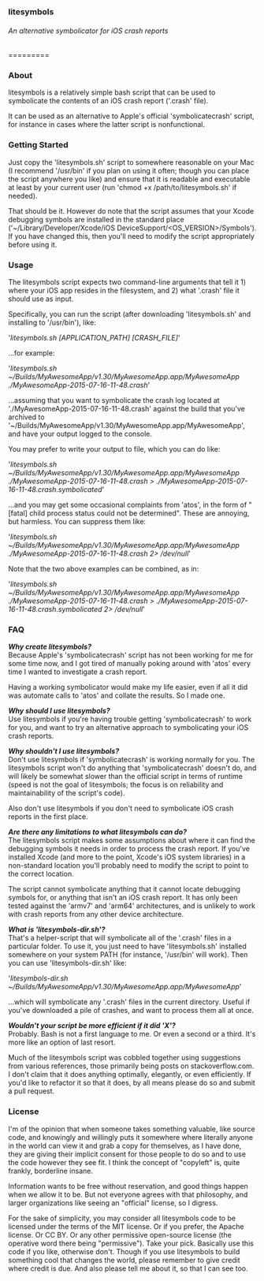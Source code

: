 ### litesymbols
###### An alternative symbolicator for iOS crash reports
=========

### About

litesymbols is a relatively simple bash script that can be used to symbolicate the contents of an iOS crash report ('.crash' file).  

It can be used as an alternative to Apple's official 'symbolicatecrash' script, for instance in cases where the latter script is nonfunctional.


### Getting Started

Just copy the 'litesymbols.sh' script to somewhere reasonable on your Mac (I recommend '/usr/bin' if you plan on using it often; though you can place the script anywhere you like) and ensure that it is readable and executable at least by your current user (run 'chmod +x /path/to/litesymbols.sh' if needed).

That should be it.  However do note that the script assumes that your Xcode debugging symbols are installed in the standard place ('~/Library/Developer/Xcode/iOS DeviceSupport/\<OS_VERSION\>/Symbols').  If you have changed this, then you'll need to modify the script appropriately before using it.


### Usage

The litesymbols script expects two command-line arguments that tell it 1) where your iOS app resides in the filesystem, and 2) what '.crash' file it should use as input.

Specifically, you can run the script (after downloading 'litesymbols.sh' and installing to '/usr/bin'), like:

'_litesymbols.sh [APPLICATION_PATH] [CRASH_FILE]_'

...for example:

'_litesymbols.sh ~/Builds/MyAwesomeApp/v1.30/MyAwesomeApp.app/MyAwesomeApp ./MyAwesomeApp-2015-07-16-11-48.crash_'

...assuming that you want to symbolicate the crash log located at './MyAwesomeApp-2015-07-16-11-48.crash' against the build that you've archived to '~/Builds/MyAwesomeApp/v1.30/MyAwesomeApp.app/MyAwesomeApp', and have your output logged to the console.

You may prefer to write your output to file, which you can do like:

'_litesymbols.sh ~/Builds/MyAwesomeApp/v1.30/MyAwesomeApp.app/MyAwesomeApp ./MyAwesomeApp-2015-07-16-11-48.crash > ./MyAwesomeApp-2015-07-16-11-48.crash.symbolicated_'

...and you may get some occasional complaints from 'atos', in the form of "[fatal] child process status could not be determined".  These are annoying, but harmless.  You can suppress them like:

'_litesymbols.sh ~/Builds/MyAwesomeApp/v1.30/MyAwesomeApp.app/MyAwesomeApp ./MyAwesomeApp-2015-07-16-11-48.crash 2> /dev/null_'

Note that the two above examples can be combined, as in:

'_litesymbols.sh ~/Builds/MyAwesomeApp/v1.30/MyAwesomeApp.app/MyAwesomeApp ./MyAwesomeApp-2015-07-16-11-48.crash > ./MyAwesomeApp-2015-07-16-11-48.crash.symbolicated 2> /dev/null_'



### FAQ

**_Why create litesymbols?_**<br />
Because Apple's 'symbolicatecrash' script has not been working for me for some time now, and I got tired of manually poking around with 'atos' every time I wanted to investigate a crash report.

Having a working symbolicator would make my life easier, even if all it did was automate calls to 'atos' and collate the results.  So I made one.

**_Why should I use litesymbols?_**<br />
Use litesymbols if you're having trouble getting 'symbolicatecrash' to work for you, and want to try an alternative approach to symbolicating your iOS crash reports.

**_Why shouldn't I use litesymbols?_**<br />
Don't use litesymbols if 'symbolicatecrash' is working normally for you.  The litesymbols script won't do anything that 'symbolicatecrash' doesn't do, and will likely be somewhat slower than the official script in terms of runtime (speed is not the goal of litesymbols; the focus is on reliability and maintainability of the script's code).

Also don't use litesymbols if you don't need to symbolicate iOS crash reports in the first place.

**_Are there any limitations to what litesymbols can do?_**<br />
The litesymbols script makes some assumptions about where it can find the debugging symbols it needs in order to process the crash report.  If you've installed Xcode (and more to the point, Xcode's iOS system libraries) in a non-standard location you'll probably need to modify the script to point to the correct location.

The script cannot symbolicate anything that it cannot locate debugging symbols for, or anything that isn't an iOS crash report.  It has only been tested against the 'armv7' and 'arm64' architectures, and is unlikely to work with crash reports from any other device architecture. 

**_What is 'litesymbols-dir.sh'?_**<br />
That's a helper-script that will symbolicate all of the '.crash' files in a particular folder.  To use it, you just need to have 'litesymbols.sh' installed somewhere on your system PATH (for instance, '/usr/bin' will work).  Then you can use 'litesymbols-dir.sh' like:

'_litesymbols-dir.sh ~/Builds/MyAwesomeApp/v1.30/MyAwesomeApp.app/MyAwesomeApp_'

...which will symbolicate any '.crash' files in the current directory.  Useful if you've downloaded a pile of crashes, and want to process them all at once.

**_Wouldn't your script be more efficient if it did 'X'?_**<br />
Probably.  Bash is not a first language to me.  Or even a second or a third.  It's more like an option of last resort.  

Much of the litesymbols script was cobbled together using suggestions from various references, those primarily being posts on stackoverflow.com.  I don't claim that it does anything optimally, elegantly, or even efficiently.  If you'd like to refactor it so that it does, by all means please do so and submit a pull request. 


### License

I'm of the opinion that when someone takes something valuable, like source code, and knowingly and willingly puts it somewhere where literally anyone in the world can view it and grab a copy for themselves, as I have done, they are giving their implicit consent for those people to do so and to use the code however they see fit.  I think the concept of "copyleft" is, quite frankly, borderline insane.  

Information wants to be free without reservation, and good things happen when we allow it to be.  But not everyone agrees with that philosophy, and larger organizations like seeing an "official" license, so I digress.

For the sake of simplicity, you may consider all litesymbols code to be licensed under the terms of the MIT license.  Or if you prefer, the Apache license.  Or CC BY.  Or any other permissive open-source license (the operative word there being "permissive").  Take your pick.  Basically use this code if you like, otherwise don't.  Though if you use litesymbols to build something cool that changes the world, please remember to give credit where credit is due.  And also please tell me about it, so that I can see too.  



